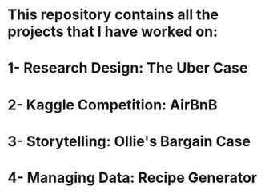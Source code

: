 # This repository contains all the projects that I have worked on:

# 1- Research Design: The Uber Case
# 2- Kaggle Competition: AirBnB
# 3- Storytelling: Ollie's Bargain Case
# 4- Managing Data: Recipe Generator
